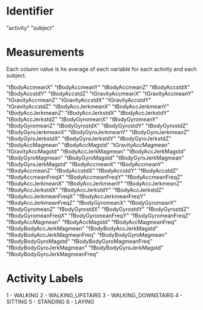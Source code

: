 # Identifier

"activity" 
"subject" 

# Measurements
Each column value is he average of each variable for each activity and each subject.

"tBodyAccmeanX" 
"tBodyAccmeanY" 
"tBodyAccmeanZ" 
"tBodyAccstdX" 
"tBodyAccstdY" 
"tBodyAccstdZ" 
"tGravityAccmeanX" 
"tGravityAccmeanY" 
"tGravityAccmeanZ" 
"tGravityAccstdX" 
"tGravityAccstdY" 
"tGravityAccstdZ" 
"tBodyAccJerkmeanX" 
"tBodyAccJerkmeanY" 
"tBodyAccJerkmeanZ" 
"tBodyAccJerkstdX" 
"tBodyAccJerkstdY" 
"tBodyAccJerkstdZ" 
"tBodyGyromeanX" 
"tBodyGyromeanY" 
"tBodyGyromeanZ" 
"tBodyGyrostdX" 
"tBodyGyrostdY" 
"tBodyGyrostdZ" 
"tBodyGyroJerkmeanX" 
"tBodyGyroJerkmeanY" 
"tBodyGyroJerkmeanZ" 
"tBodyGyroJerkstdX" 
"tBodyGyroJerkstdY" 
"tBodyGyroJerkstdZ" 
"tBodyAccMagmean" 
"tBodyAccMagstd" 
"tGravityAccMagmean" 
"tGravityAccMagstd" 
"tBodyAccJerkMagmean" 
"tBodyAccJerkMagstd" 
"tBodyGyroMagmean" 
"tBodyGyroMagstd" 
"tBodyGyroJerkMagmean" 
"tBodyGyroJerkMagstd" 
"fBodyAccmeanX" 
"fBodyAccmeanY" 
"fBodyAccmeanZ" 
"fBodyAccstdX" 
"fBodyAccstdY" 
"fBodyAccstdZ" 
"fBodyAccmeanFreqX" 
"fBodyAccmeanFreqY" 
"fBodyAccmeanFreqZ" 
"fBodyAccJerkmeanX" 
"fBodyAccJerkmeanY" 
"fBodyAccJerkmeanZ" 
"fBodyAccJerkstdX" 
"fBodyAccJerkstdY" 
"fBodyAccJerkstdZ" 
"fBodyAccJerkmeanFreqX" 
"fBodyAccJerkmeanFreqY" 
"fBodyAccJerkmeanFreqZ" 
"fBodyGyromeanX" 
"fBodyGyromeanY" 
"fBodyGyromeanZ" 
"fBodyGyrostdX" 
"fBodyGyrostdY" 
"fBodyGyrostdZ" 
"fBodyGyromeanFreqX" 
"fBodyGyromeanFreqY" 
"fBodyGyromeanFreqZ" 
"fBodyAccMagmean" 
"fBodyAccMagstd" 
"fBodyAccMagmeanFreq" 
"fBodyBodyAccJerkMagmean" 
"fBodyBodyAccJerkMagstd" 
"fBodyBodyAccJerkMagmeanFreq" 
"fBodyBodyGyroMagmean" 
"fBodyBodyGyroMagstd" 
"fBodyBodyGyroMagmeanFreq" 
"fBodyBodyGyroJerkMagmean" 
"fBodyBodyGyroJerkMagstd" 
"fBodyBodyGyroJerkMagmeanFreq"

# Activity Labels
1 - WALKING
2 - WALKING_UPSTAIRS
3 - WALKING_DOWNSTAIRS
4 - SITTING
5 - STANDING
6 - LAYING
